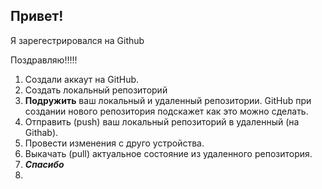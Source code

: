 ## Привет!

Я зарегестрировался на Github

Поздравляю!!!!!

1. Создали аккаут на GitHub.
2. Создать локальный репозиторий
3. **Подружить** ваш локальный и удаленный репозитории. GitHub при создании нового репозитория подскажет как это можно сделать.
4. Отправить (push) ваш локальный репозиторий в удаленный (на Githab).
5. Провести изменения с друго устройства.
6. Выкачать (pull) актуальное состояние из удаленного репозитория.
7. ***Спасибо***
8. 

